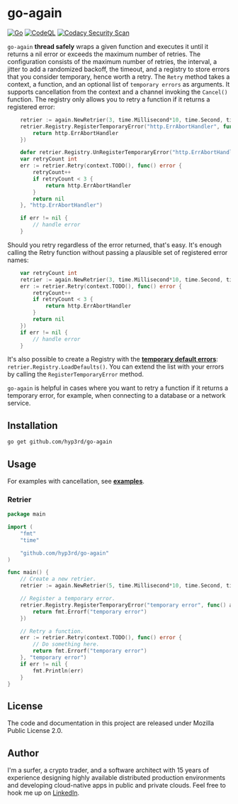 # go-again

[![Go](https://github.com/hyp3rd/go-again/actions/workflows/go.yml/badge.svg)][build-link] [![CodeQL](https://github.com/hyp3rd/go-again/actions/workflows/codeql.yml/badge.svg)][codeql-link]
[![Codacy Security Scan](https://github.com/hyp3rd/go-again/actions/workflows/codacy.yml/badge.svg)][codacy-security-scan-link]

`go-again` **thread safely** wraps a given function and executes it until it returns a nil error or exceeds the maximum number of retries.
The configuration consists of the maximum number of retries, the interval, a jitter to add a randomized backoff, the timeout, and a registry to store errors that you consider temporary, hence worth a retry.
The `Retry` method takes a context, a function, and an optional list of `temporary errors` as arguments. It supports cancellation from the context and a channel invoking the `Cancel()` function.
The registry only allows you to retry a function if it returns a registered error:

```go
    retrier := again.NewRetrier(3, time.Millisecond*10, time.Second, time.Second)
    retrier.Registry.RegisterTemporaryError("http.ErrAbortHandler", func() ITemporaryError {
        return http.ErrAbortHandler
    })

    defer retrier.Registry.UnRegisterTemporaryError("http.ErrAbortHandler")
    var retryCount int
    err := retrier.Retry(context.TODO(), func() error {
        retryCount++
        if retryCount < 3 {
            return http.ErrAbortHandler
        }
        return nil
    }, "http.ErrAbortHandler")

    if err != nil {
        // handle error
    }
```

Should you retry regardless of the error returned, that's easy. It's enough calling the Retry function without passing a plausible set of registered error names:

```go
    var retryCount int
    retrier := again.NewRetrier(3, time.Millisecond*10, time.Second, time.Second)
    err := retrier.Retry(context.TODO(), func() error {
        retryCount++
        if retryCount < 3 {
            return http.ErrAbortHandler
        }
        return nil
    })
    if err != nil {
        // handle error
    }
```

It's also possible to create a Registry with the [**temporary default errors**](./registry.go?plain=1#L26):
`retrier.Registry.LoadDefaults()`.
You can extend the list with your errors by calling the `RegisterTemporaryError` method.

`go-again` is helpful in cases where you want to retry a function if it returns a temporary error, for example, when connecting to a database or a network service.

## Installation

```bash
go get github.com/hyp3rd/go-again
```

## Usage

For examples with cancellation, see [**examples**](./examples).

### Retrier

```go  
package main

import (
    "fmt"
    "time"

    "github.com/hyp3rd/go-again"
)

func main() {
    // Create a new retrier.
    retrier := again.NewRetrier(5, time.Millisecond*10, time.Second, time.Second)

    // Register a temporary error.
    retrier.Registry.RegisterTemporaryError("temporary error", func() again.ITemporaryError {
        return fmt.Errorf("temporary error")
    })

    // Retry a function.
    err := retrier.Retry(context.TODO(), func() error {
        // Do something here.
        return fmt.Errorf("temporary error")
    }, "temporary error")
    if err != nil {
        fmt.Println(err)
    }
}
```

## License

The code and documentation in this project are released under Mozilla Public License 2.0.

## Author

I'm a surfer, a crypto trader, and a software architect with 15 years of experience designing highly available distributed production environments and developing cloud-native apps in public and private clouds. Feel free to hook me up on [LinkedIn](https://www.linkedin.com/in/francesco-cosentino/).

[build-link]: https://github.com/hyp3rd/go-again/actions/workflows/go.yml
[codeql-link]:https://github.com/hyp3rd/go-again/actions/workflows/codeql.yml
[codacy-security-scan-link]:https://github.com/hyp3rd/go-again/actions/workflows/codacy.yml
